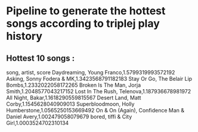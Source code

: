 # Pipeline to generate the hottest songs according to triplej play history

## Hottest 10 songs :
song, artist, score 
Daydreaming, Young Franco,1.5799319993572192 
Asking, Sonny Fodera & MK,1.3423568791182183 
Stay Or Go, The Belair Lip Bombs,1.2332022058172265 
Broken Is The Man, Jorja Smith,1.2048577043217152 
Lost In The Rush, Telenova,1.187936678981972 
All Night, Bakar,1.1618290559815567 
Desert Land, Matt Corby,1.1545628040909013 
Superbloodmoon, Holly Humberstone,1.0565250153669492 
On & On (Again), Confidence Man & Daniel Avery,1.002479058079679 
bored, tiffi & City Girl,1.0003524702310134 
